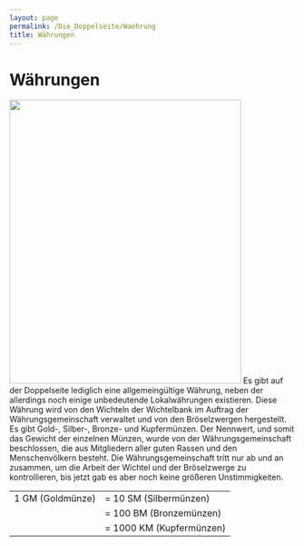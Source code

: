 ```yaml
---
layout: page
permalink: /Die_Doppelseite/Waehrung
title: Währungen
---
```


# Währungen

<img alt="" height="500" src="{{ site.baseurl }}/assets/images/illus/muenzen.jpg" width="408" />
Es gibt auf der Doppelseite lediglich eine allgemeingültige Währung, neben der allerdings noch einige unbedeutende Lokalwährungen existieren. Diese Währung wird von den Wichteln der Wichtelbank im Auftrag der Währungsgemeinschaft verwaltet und von den Bröselzwergen hergestellt. Es gibt Gold-, Silber-, Bronze- und Kupfermünzen. Der Nennwert, und somit das Gewicht der einzelnen Münzen, wurde von der Währungsgemeinschaft beschlossen, die aus Mitgliedern aller guten Rassen und den Menschenvölkern besteht. Die Währungsgemeinschaft tritt nur ab und an zusammen, um die Arbeit der Wichtel und der Bröselzwerge zu kontrollieren, bis jetzt gab es aber noch keine größeren Unstimmigkeiten.

<table>
<tbody>
<tr><td>1 GM (Goldmünze)</td><td>= 10 SM (Silbermünzen)</td></tr>
<tr><td> </td><td>= 100 BM (Bronzemünzen)</td></tr>
<tr><td> </td><td>= 1000 KM (Kupfermünzen)</td></tr>
</tbody>
</table>
